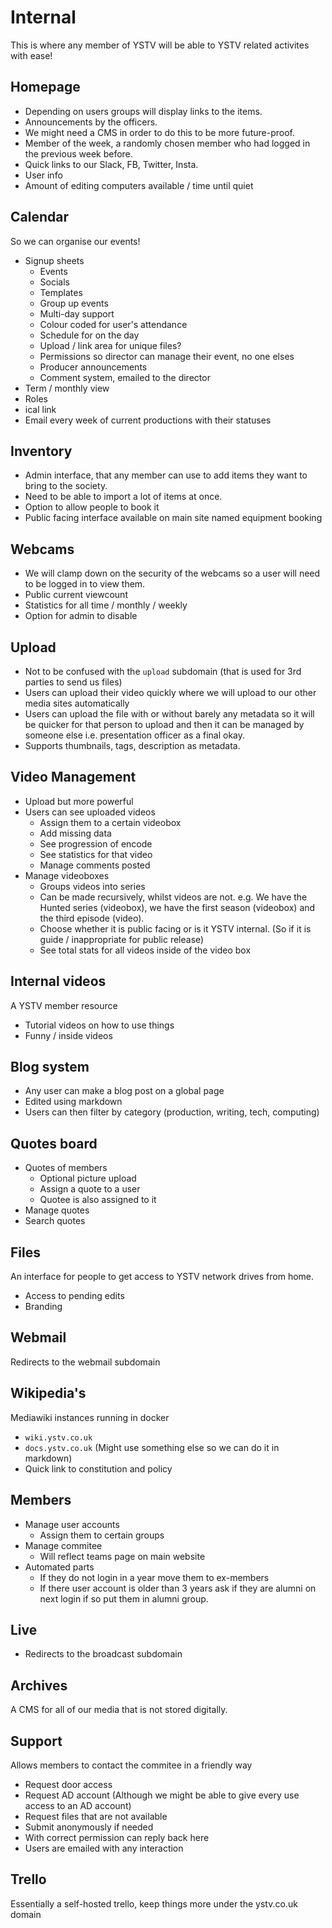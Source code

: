 # Internal
This is where any member of YSTV will be able to YSTV related activites with ease!
## Homepage
* Depending on users groups will display links to the items.
* Announcements by the officers.
* We might need a CMS in order to do this to be more future-proof.
* Member of the week, a randomly chosen member who had logged in the previous week before.
* Quick links to our Slack, FB, Twitter, Insta.
* User info
* Amount of editing computers available / time until quiet
## Calendar
So we can organise our events!
* Signup sheets
  * Events
  * Socials
  * Templates
  * Group up events
  * Multi-day support
  * Colour coded for user's attendance
  * Schedule for on the day
  * Upload / link area for unique files?
  * Permissions so director can manage their event, no one elses
  * Producer announcements
  * Comment system, emailed to the director
* Term / monthly view
* Roles
* ical link
* Email every week of current productions with their statuses
## Inventory
* Admin interface, that any member can use to add items they want to bring to the society.
* Need to be able to import a lot of items at once.
* Option to allow people to book it
* Public facing interface available on main site named equipment booking
## Webcams
* We will clamp down on the security of the webcams so a user will need to be logged in to view them.
* Public current viewcount
* Statistics for all time / monthly / weekly
* Option for admin to disable
## Upload
* Not to be confused with the `upload` subdomain (that is used for 3rd parties to send us files)
* Users can upload their video quickly where we will upload to our other media sites automatically
* Users can upload the file with or without barely any metadata so it will be quicker for that person to upload and then it can be managed by someone else i.e. presentation officer as a final okay.
* Supports thumbnails, tags, description as metadata.
## Video Management
* Upload but more powerful
* Users can see uploaded videos
  * Assign them to a certain videobox
  * Add missing data
  * See progression of encode
  * See statistics for that video
  * Manage comments posted
* Manage videoboxes
  * Groups videos into series
  * Can be made recursively, whilst videos are not. e.g. We have the Hunted series (videobox), we have the first season (videobox) and the third episode (video).
  * Choose whether it is public facing or is it YSTV internal. (So if it is guide / inappropriate for public release)
  * See total stats for all videos inside of the video box
## Internal videos
A YSTV member resource
* Tutorial videos on how to use things
* Funny / inside videos
## Blog system
* Any user can make a blog post on a global page
* Edited using markdown
* Users can then filter by category (production, writing, tech, computing)
## Quotes board
* Quotes of members
  * Optional picture upload
  * Assign a quote to a user
  * Quotee is also assigned to it
* Manage quotes
* Search quotes
## Files
An interface for people to get access to YSTV network drives from home.
* Access to pending edits
* Branding
## Webmail
Redirects to the webmail subdomain
## Wikipedia's
Mediawiki instances running in docker
* `wiki.ystv.co.uk`
* `docs.ystv.co.uk` (Might use something else so we can do it in markdown)
* Quick link to constitution and policy
## Members
* Manage user accounts
  * Assign them to certain groups
* Manage commitee
  * Will reflect teams page on main website
* Automated parts
  * If they do not login in a year move them to ex-members
  * If there user account is older than 3 years ask if they are alumni on next login if so put them in alumni group.
## Live
* Redirects to the broadcast subdomain
## Archives
A CMS for all of our media that is not stored digitally.
## Support
Allows members to contact the commitee in a friendly way
* Request door access
* Request AD account (Although we might be able to give every use access to an AD account)
* Request files that are not available
* Submit anonymously if needed
* With correct permission can reply back here
* Users are emailed with any interaction
## Trello
Essentially a self-hosted trello, keep things more under the ystv.co.uk domain
